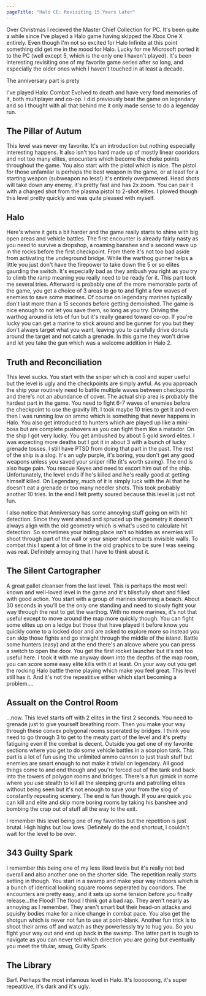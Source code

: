 ```yaml
---
pageTitle: "Halo CE: Revisiting 15 Years Later"
---
```


Over Christmas I recieved the Master Chief Collection for PC.  It's been quite a while since I've played a Halo game having skipped the Xbox One X entirely.  Even though I'm not so excited for Halo Infinite at this point something did get me in the mood for Halo.  Lucky for me Microsoft ported it to the PC (well except 5, which is the only one I haven't played).  It's been interesting revisiting one of my favorite game series after so long, and especially the older ones which I haven't touched in at least a decade.

The anniversary part is prety

I've played Halo: Combat Evolved to death and have very fond memories of it, both multiplayer and co-op.  I did previously beat the game on legendary and so I thought with all that behind me it only made sense to do a legenday run.

## The Pillar of Autum

This level was never my favorite.  It's an introduction but nothing especially interesting happens.  It also isn't too hard made up of mostly linear cooridors and not too many elites, enocunters which become the choke points throughout the game.  You also start with the pistol which is nice.  The pistol for those unfamilar is perhaps the best weapon in the game, or at least for a starting weapon (subweapon no less!) it's entirely overpowered.  Head shots will take down any enemy, it's pretty fast and has 2x zoom.  You can pair it with a charged shot from the plasma pistol to 2-shot elites.  I plowed though this level pretty quickly and was quite pleased with myself.

## Halo

Here's where it gets a bit harder and the game really starts to shine with big open areas and vehicle battles.  The first encounter is already fairly nasty as you need to survive a dropshop, a roaming banshee and a second wave up in the rocks before the first checkpoint.  From there it's not too bad aside from activating the undeground bridge.  While the warthog gunner helps a little you just don't have the firepower to take down the 5 or so elites gaurding the switch.  It's especially bad as they ambush you right as you try to climb the ramp meaning you really need to be ready for it.  This part took me several tries.  Afterward is probably one of the more memorable parts of the game, you get a choice of 3 areas to go to and fight a few waves of enemies to save some marines.  Of course on legendary marines typically don't last more than a 15 seconds before getting demolished.  The game is nice enough to not let you save them, so long as you try.  Driving the warthog around is lots of fun but it's really geared toward co-op.  If you're lucky you can get a marine to stick around and be gunner for you but they don't always target what you want, leaving you to carefully drive donuts around the target and not catch a grenade.  In this game they won't drive and let you take the gun which was a welcome addition in Halo 2.

## Truth and Reconciliation

This level sucks.  You start with the sniper which is cool and super useful but the level is ugly and the checkpoints are simply awful.  As you approach the ship your routinely need to battle multiple waves between checkpoints and there's not an abundance of cover.  The actual ship area is probably the hardest part in the game.  You need to fight 6-7 waves of enemies before the checkpoint to use the gravity lift.  I took maybe 10 tries to get it and even then I was running low on ammo which is something that never happens in Halo.  You also get introduced to hunters which are played up like a mini-boss but are complete pushovers as you can fight them like a matador.  On the ship I got very lucky.  You get ambushed by about 5 gold sword elites.  I was expecting more deaths but I got it in about 3 with a bunch of lucky grenade tosses. I still have PTSD from doing that part in the past.  The rest of the ship is a slog.  It's an ugly purple, it's boring, you don't get any good weapons unless you saved your sniper rifle (it's worth saving).  The end is also huge pain.  You rescue Keyes and need to escort him out of the ship.  Unfortunately, the level ends if he's killed and he's really good at getting himself killed.  On Legendary, much of it is simply luck with the AI that he doesn't eat a grenade or too many needler shots.  This took probably another 10 tries.  In the end I felt pretty soured because this level is just not fun.

I also notice that Anniversary has some annoying stuff going on with hit detection.  Since they went ahead and spruced up the geometry it doesn't always align with the old geometry which is what's used to calculate hit detection.  So sometimes your hiding place isn't so hidden as enemies will shoot through part of the wall or your sniper shot impacts invisible walls.  To combat this I spent a lot of time in the old graphics to be sure I was seeing was real.  Definitely annoying that I have to think about it.

## The Silent Cartographer

A great pallet cleanser from the last level.  This is perhaps the most well known and well-loved level in the game and it's blissfully short and filled with good action.  You start with a group of marines storming a beach.  About 30 seconds in you'll be the only one standing and need to slowly fight your way through the rest to get the warthog.  With no more marines, it's not that useful except to move around the map more quickly though.  You can fight some elites up on a ledge but those that have played it before know you quickly come to a locked door and are asked to explore more so instead you can skip those fights and go straight through the middle of the island.  Battle some hunters (easy) and at the end there's an alcove where you can press a switch to open the door.  You get the first rocket launcher but it's not too useful here.  I took it with me anyway down into the depths of the map room, you can score some easy elite kills with it at least.  On your way out you get the rocking Halo battle theme playing which make you feel great.  This level still has it.  And it's not the repeatitive either which start becoming a problem....

## Assualt on the Control Room

...now.  This level starts off with 2 elites in the first 2 seconds.  You need to grenade just to give yourself breathing room.  Then you make your way through these convex polygonal rooms seperated by bridges.  I think you need to go through 3 to get to the meaty part of the level and it's pretty fatiguing even if the combat is decent.  Outside you get one of my favorite sections where you get to do some vehicle battles in a scorpion tank.  This part is a lot of fun using the unlimited ammo cannon to just trash stuff but enemies are smart enough to not make it trivial on legendary.  All good things come to and end though and you're forced out of the tank and back into the towers of polygon rooms and bridges.  There's a fun gimick in some where you use stealth to kill all the sleeping grunts and patrolling elites without being seen but it's not enough to save your from the slog of constantly repeating scenery.  The end is fun though.  If you are quick you can kill and elite and skip more boring rooms by taking his banshee and bombing the crap out of stuff all the way to the exit.  

I remember this level being one of my favorites but the repetition is just brutal.  High highs but low lows.  Definitely do the end shortcut, I couldn't wait for the level to be over.

## 343 Guilty Spark

I remember this being one of my less liked levels but it's really not bad overall and also another one on the shorter side.  The repetition really starts setting in though.  You start in a swamp and make your way indoors which is a bunch of identical looking square rooms seperated by cooridors.  The encounters are pretty easy, and it sets up some tension before you finally release...the Flood!  The flood I think got a bad rap.  They aren't nearly as annoying as I remember.  They aren't smart but their head-on attacks and squishy bodies make for a nice change in combat pace.  You also get the shotgun which is never not fun to use at point-blank.  Another fun trick is to shoot their arms off and watch as they powerlessly try to hug you.  So you fight your way out and end up back in the swamp.  The latter part is tough to navigate as you can never tell which direction you are going but eventually you meet the titular, smug, Guilty Spark.

## The Library

Barf.  Perhaps the most infamous level in Halo.  It's loooooong, it's super repeatitive, it's dark and it's ugly. 